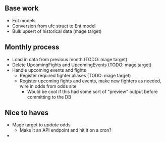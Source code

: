 Base work
---
* Ent models
* Conversion from ufc struct to Ent model
* Bulk upsert of historical data (mage target)

Monthly process
---
* Load in data from previous month (TODO: mage target)
* Delete UpcomingFights and UpcomingEvents (TODO: mage target)
* Handle upcoming events and fights
  <!-- * Create new fighter nodes (TODO: make mage target for this) -->
  * Register required fighter aliases (TODO: mage target)
  * Register upcoming fights and events, make new fighters as needed, wire in odds from odds site
    * Would be cool if this had some sort of "preview" output before committing to the DB

Nice to haves
---
* Mage target to _update_ odds
  * Make it an API endpoint and hit it on a cron?
* 